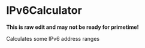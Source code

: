 # IPv6Calculator

**This is raw edit and may not be ready for primetime!**

Calculates some IPv6 address ranges
